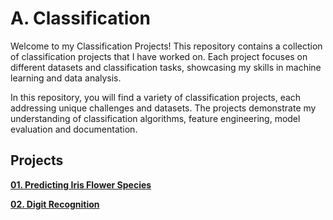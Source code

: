 # A. Classification

Welcome to my Classification Projects! This repository contains a collection of classification projects that I have worked on. Each project focuses on different datasets and classification tasks, showcasing my skills in machine learning and data analysis.

In this repository, you will find a variety of classification projects, each addressing unique challenges and datasets. The projects demonstrate my understanding of classification algorithms, feature engineering, model evaluation and documentation.

## Projects

**[01. Predicting Iris Flower Species](01_Predicting_Iris_Flower_Species_01/)**

**[02. Digit Recognition](02_Digit_Recognition/)**
